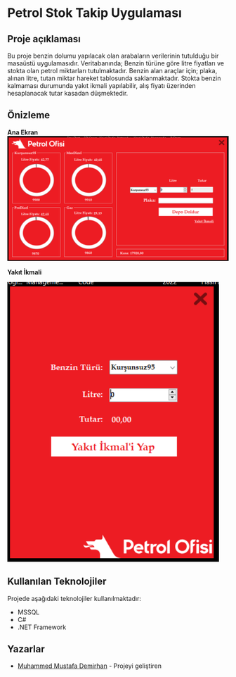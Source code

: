 # Petrol Stok Takip Uygulaması
## Proje açıklaması
Bu proje benzin dolumu yapılacak olan arabaların verilerinin tutulduğu bir masaüstü uygulamasıdır. Veritabanında; Benzin türüne göre litre fiyatları ve stokta olan petrol miktarları tutulmaktadır. Benzin alan araçlar için; plaka, alınan litre, tutan miktar hareket tablosunda saklanmaktadır. Stokta benzin kalmaması durumunda yakıt ikmali yapılabilir, alış fiyatı üzerinden hesaplanacak tutar kasadan düşmektedir.
## Önizleme
**Ana Ekran**
![Ana Ekran](Anasayfa.png)

**Yakıt İkmali**

![Yakıt İkmali](Ikmalsayfasi.png)

## Kullanılan Teknolojiler
Projede aşağıdaki teknolojiler kullanılmaktadır:

- MSSQL
- C#
- .NET Framework

## Yazarlar
- [Muhammed Mustafa Demirhan](https://github.com/MuhammedMustafaDemirhan) - Projeyi geliştiren
